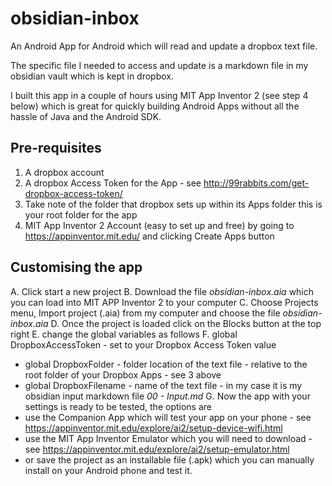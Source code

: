 # obsidian-inbox
An Android App for Android which will read and update a dropbox text file.

The specific file I needed to access and update is a markdown file in my obsidian vault which is kept in dropbox.

I built this app in a couple of hours using MIT App Inventor 2 (see step 4 below) which is great for quickly building Android Apps without all the hassle of Java and the Android SDK.

## Pre-requisites
1. A dropbox account
2. A dropbox Access Token for the App - see http://99rabbits.com/get-dropbox-access-token/
3. Take note of the folder that dropbox sets up within its Apps folder this is your root folder for the app
4. MIT App Inventor 2 Account (easy to set up and free) by going to https://appinventor.mit.edu/ and clicking Create Apps button

## Customising the app
A. Click start a new project
B. Download the file *obsidian-inbox.aia* which you can load into MIT APP Inventor 2 to your computer
C. Choose Projects menu, Import project (.aia) from my computer and choose the file *obsidian-inbox.aia*
D. Once the project is loaded click on the Blocks button at the top right
E. change the global variables as follows
F. global DropboxAccessToken   - set to your Dropbox Access Token value
- global DropboxFolder - folder location of the text file - relative to the root folder of your Dropbox Apps - see 3 above
- global DropboxFilename - name of the text file - in my case it is my obsidian input markdown file *00 - Input.md*
G. Now the app with your settings is ready to be tested, the options are
- use the Companion App which will test your app on your phone - see https://appinventor.mit.edu/explore/ai2/setup-device-wifi.html
- use the MIT App Inventor Emulator which you will need to download - see https://appinventor.mit.edu/explore/ai2/setup-emulator.html
- or save the project as an installable file (.apk) which you can manually install on your Android phone and test it.
